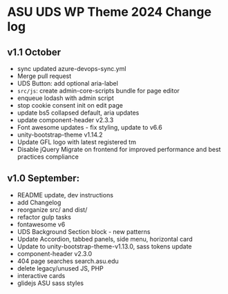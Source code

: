 # ASU UDS WP Theme 2024 Change log
## v1.1 October
- sync updated azure-devops-sync.yml
- Merge pull request
- UDS Button: add optional aria-label
- `src/js`: create admin-core-scripts bundle for page editor
- enqueue lodash with admin script
- stop cookie consent init on edit page
- update bs5 collapsed default, aria updates
- update component-header v2.3.3
- Font awesome updates - fix styling, update to v6.6
- unity-bootstrap-theme v1.14.2
- Update GFL logo with latest registered tm
- Disable jQuery Migrate on frontend for improved performance and best practices compliance

## v1.0 September:
- README update, dev instructions
- add Changelog
- reorganize src/ and dist/
- refactor gulp tasks
- fontawesome v6
- UDS Background Section block - new patterns
- Update Accordion, tabbed panels, side menu, horizontal card
- Update to unity-bootstrap-theme-v1.13.0, sass tokens update
- component-header v2.3.0
- 404 page searches search.asu.edu
- delete legacy/unused JS, PHP
- interactive cards
- glidejs ASU sass styles

